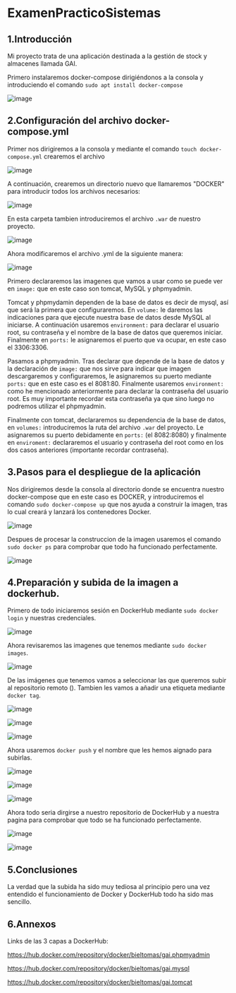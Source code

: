 # ExamenPracticoSistemas

## 1.Introducción

Mi proyecto trata de una aplicación destinada a la gestión de stock y almacenes llamada GAI.

Primero instalaremos docker-compose dirigiéndonos a la consola y introduciendo el comando `sudo apt install docker-compose` 

![image](https://user-images.githubusercontent.com/91564872/172453616-d6ff7369-5903-4b01-8a52-b5730c37fca5.png)


## 2.Configuración del archivo docker-compose.yml

Primer nos dirigiremos a la consola y mediante el comando `touch docker-compose.yml` crearemos el archivo

![image](https://user-images.githubusercontent.com/91564872/172448561-caa60784-400c-4eb4-801b-fbd0a961c446.png)

A continuación, crearemos un directorio nuevo que llamaremos "DOCKER" para introducir todos los archivos necesarios:

![image](https://user-images.githubusercontent.com/91564872/172448999-e487dd26-e720-4f0b-9928-5ceb13f0dc93.png)

En esta carpeta tambien introduciremos el archivo `.war` de nuestro proyecto.

![image](https://user-images.githubusercontent.com/91564872/172453973-22343416-ccc9-41c0-bb30-935653f326d8.png)


Ahora modificaremos el archivo .yml de la siguiente manera:

![image](https://user-images.githubusercontent.com/91564872/172452469-8778260b-6478-441e-af83-7db1f98b37ac.png)

Primero declararemos las imagenes que vamos a usar como se puede ver en `image:` que en este caso son tomcat, MySQL y phpmyadmin. 

Tomcat y phpmydamin dependen de la base de datos es decir de mysql, así que será la primera que configuraremos. En `volume:` le daremos las indicaciones para que ejecute nuestra base de datos desde MySQL al iniciarse. A continuación usaremos `environment:` para declarar el usuario root, su contraseña y el nombre de la base de datos que queremos iniciar. Finalmente en `ports:` le asignaremos el puerto que va ocupar, en este caso el 3306:3306.

Pasamos a phpmyadmin. Tras declarar que depende de la base de datos y la declaración de `image:` que nos sirve para indicar que imagen descargaremos y configuraremos, le asignaremos su puerto mediante `ports:` que en este caso es el 8081:80. Finalmente usaremos `environment:` como he mencionado anteriormente para declarar la contraseña del usuario root. Es muy importante recordar esta contraseña ya que sino luego no podremos utilizar el phpmyadmin.

Finalmente con tomcat, declararemos su dependencia de la base de datos, en `volumes:` introduciremos la ruta del archivo `.war` del proyecto. Le asignaremos su puerto debidamente en `ports:` (el 8082:8080) y finalmente en `enviroment:` declararemos el usuario y contraseña del root como en los dos casos anteriores (importante recordar contraseña).

## 3.Pasos para el despliegue de la aplicación

Nos dirigiremos desde la consola al directorio donde se encuentra nuestro docker-compose que en este caso es DOCKER, y introduciremos el comando `sudo docker-compose up` que nos ayuda a construir la imagen, tras lo cual creará y lanzará los contenedores Docker.

![image](https://user-images.githubusercontent.com/91564872/172455258-1d602b8c-9268-4889-969b-765f0011891d.png)

Despues de procesar la construccion de la imagen usaremos el comando `sudo docker ps` para comprobar que todo ha funcionado perfectamente.

![image](https://user-images.githubusercontent.com/91564872/172455527-2d3ecf90-cb9c-4bd9-83c6-4055e30e837b.png)


## 4.Preparación y subida de la imagen a dockerhub.

Primero de todo iniciaremos sesión en DockerHub mediante `sudo docker login` y nuestras credenciales.

![image](https://user-images.githubusercontent.com/91564872/172456368-88805616-91af-434b-bd4c-878c2ef94d26.png)

Ahora revisaremos las imagenes que tenemos mediante `sudo docker images`.

![image](https://user-images.githubusercontent.com/91564872/172456582-f176a3fd-9859-4b97-8f2f-e4748b504336.png)

De las imágenes que tenemos vamos a seleccionar las que queremos subir al repositorio remoto (). Tambien les vamos a añadir una etiqueta mediante `docker tag`.

![image](https://user-images.githubusercontent.com/91564872/172457654-647861b1-d2ee-42cf-af21-1d5e485664e5.png)

![image](https://user-images.githubusercontent.com/91564872/172457611-902e9958-8b55-4074-987f-00854750fedb.png)

![image](https://user-images.githubusercontent.com/91564872/172457793-3f5d12b4-28d5-45bc-a54e-d7323578d455.png)

Ahora usaremos `docker push` y el nombre que les hemos aignado para subirlas.

![image](https://user-images.githubusercontent.com/91564872/172458108-2c24b416-1392-46d4-96ae-4a3dfdaef069.png)

![image](https://user-images.githubusercontent.com/91564872/172458176-0b15a439-6534-4480-8811-d422d011ce97.png)

![image](https://user-images.githubusercontent.com/91564872/172458321-edfcb85c-f9d0-4308-aa04-bd28b67a7aae.png)

Ahora todo seria dirgirse a nuestro repositorio de DockerHub y a nuestra pagina para comprobar que todo se ha funcionado perfectamente.

![image](https://user-images.githubusercontent.com/91564872/172459827-aa95e7a7-1956-4086-aaec-8fba4c169481.png)

![image](https://user-images.githubusercontent.com/91564872/172460279-528b4ec1-9664-4d50-96a9-8d745531d45b.png)


## 5.Conclusiones

La verdad que la subida ha sido muy tediosa al principio pero una vez entendido el funcionamiento de Docker y DockerHub todo ha sido mas sencillo.

## 6.Annexos

Links de las 3 capas a DockerHub: 

https://hub.docker.com/repository/docker/bieltomas/gai.phpmyadmin

https://hub.docker.com/repository/docker/bieltomas/gai.mysql

https://hub.docker.com/repository/docker/bieltomas/gai.tomcat
